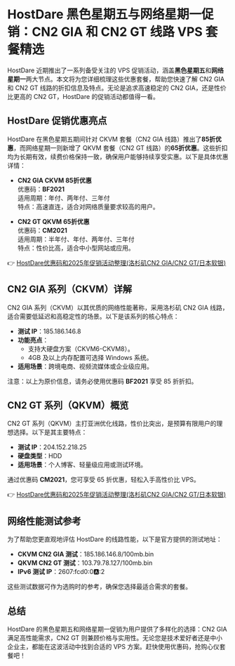 # HostDare 黑色星期五与网络星期一促销：CN2 GIA 和 CN2 GT 线路 VPS 套餐精选

HostDare 近期推出了一系列备受关注的 VPS 促销活动，涵盖**黑色星期五**和**网络星期一**两大节点。本文将为您详细梳理这些优惠套餐，帮助您快速了解 CN2 GIA 和 CN2 GT 线路的折扣信息及特点。无论是追求高速稳定的 CN2 GIA，还是性价比更高的 CN2 GT，HostDare 的促销活动都值得一看。

## HostDare 促销优惠亮点

HostDare 在黑色星期五期间针对 CKVM 套餐（CN2 GIA 线路）推出了**85折优惠**，而网络星期一则新增了 QKVM 套餐（CN2 GT 线路）的**65折优惠**。这些折扣均为长期有效，续费价格保持一致，确保用户能够持续享受实惠。以下是具体优惠详情：

- **CN2 GIA CKVM 85折优惠**  
  优惠码：**BF2021**  
  适用周期：年付、两年付、三年付  
  特点：高速直连，适合对网络质量要求较高的用户。

- **CN2 GT QKVM 65折优惠**  
  优惠码：**CM2021**  
  适用周期：半年付、年付、两年付、三年付  
  特点：性价比高，适合中小型网站或应用。

👉 [HostDare优惠码和2025年促销活动整理(洛杉矶CN2 GIA/CN2 GT/日本软银)](https://bit.ly/hostdare)

## CN2 GIA 系列（CKVM）详解

CN2 GIA 系列（CKVM）以其优质的网络性能著称，采用洛杉矶 CN2 GIA 线路，适合需要低延迟和高稳定性的场景。以下是该系列的核心特点：

- **测试 IP**：185.186.146.8  
- **功能亮点**：  
  - 支持大硬盘方案（CKVM6-CKVM8）。  
  - 4GB 及以上内存配置可选择 Windows 系统。  
- **适用场景**：跨境电商、视频流媒体或企业级应用。

注意：以上为原价信息，请务必使用优惠码 **BF2021** 享受 85 折折扣。

## CN2 GT 系列（QKVM）概览

CN2 GT 系列（QKVM）主打亚洲优化线路，性价比突出，是预算有限用户的理想选择。以下是其主要特点：

- **测试 IP**：204.152.218.25  
- **硬盘类型**：HDD  
- **适用场景**：个人博客、轻量级应用或测试环境。

通过优惠码 **CM2021**，您可享受 65 折优惠，轻松入手高性价比 VPS。

👉 [HostDare优惠码和2025年促销活动整理(洛杉矶CN2 GIA/CN2 GT/日本软银)](https://bit.ly/hostdare)

## 网络性能测试参考

为了帮助您更直观地评估 HostDare 的线路性能，以下是官方提供的测试地址：

- **CKVM CN2 GIA 测试**：185.186.146.8/100mb.bin  
- **QKVM CN2 GT 测试**：103.79.78.127/100mb.bin  
- **IPv6 测试 IP**：2607:fcd0:0:a::2  

这些测试数据可作为选购时的参考，确保您选择最适合需求的套餐。

## 总结

HostDare 的黑色星期五和网络星期一促销为用户提供了多样化的选择：CN2 GIA 满足高性能需求，CN2 GT 则兼顾价格与实用性。无论您是技术爱好者还是中小企业主，都能在这波活动中找到合适的 VPS 方案。赶快使用优惠码，抢购心仪套餐吧！